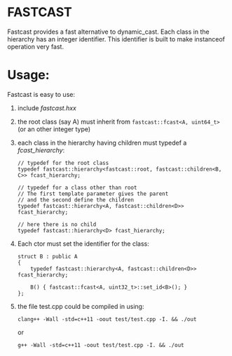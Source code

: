 # FASTCAST

Fastcast provides a fast alternative to dynamic_cast.
Each class in the hierarchy has an integer identifier. This identifier is built to make instanceof operation very fast.

# Usage:

Fastcast is easy to use:

1. include *fastcast.hxx*

2. the root class (say A) must inherit from ```fastcast::fcast<A, uint64_t>``` (or an other integer type)

3. each class in the hierarchy having children must typedef a *fcast_hierarchy*:

   ```
   // typedef for the root class
   typedef fastcast::hierarchy<fastcast::root, fastcast::children<B, C>> fcast_hierarchy;
   
   // typedef for a class other than root
   // The first template parameter gives the parent
   // and the second define the children
   typedef fastcast::hierarchy<A, fastcast::children<D>> fcast_hierarchy;

   // here there is no child
   typedef fastcast::hierarchy<D> fcast_hierarchy;
   ```

4. Each ctor must set the identifier for the class:

   ```
   struct B : public A
   {
       typedef fastcast::hierarchy<A, fastcast::children<D>> fcast_hierarchy;
   
       B() { fastcast::fcast<A, uint32_t>::set_id<B>(); }
   };
   ```

5. the file test.cpp could be compiled in using:

   ```
   clang++ -Wall -std=c++11 -oout test/test.cpp -I. && ./out
   ```

   or

   ```
   g++ -Wall -std=c++11 -oout test/test.cpp -I. && ./out
   ```